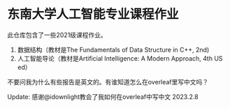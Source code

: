 # 东南大学人工智能专业课程作业
此仓库包含了一些2021级课程作业。
1. 数据结构（教材是The Fundamentals of Data Structure in C++, 2nd)
2. 人工智能导论（教材是Artificial Intelligence: A Modern Approach, 4th US ed）

不要问我为什么有些报告是英文的。有谁知道怎么在overleaf里写中文吗？

Update: 
感谢@idownlight教会了我如何在overleaf中写中文
2023.2.8
